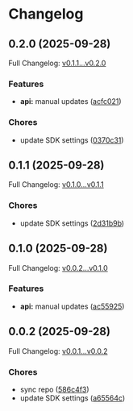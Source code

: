 # Changelog

## 0.2.0 (2025-09-28)

Full Changelog: [v0.1.1...v0.2.0](https://github.com/ulixes/post-captain/compare/v0.1.1...v0.2.0)

### Features

* **api:** manual updates ([acfc021](https://github.com/ulixes/post-captain/commit/acfc021a052e6fad1db0fe010b12d01b66591d3d))


### Chores

* update SDK settings ([0370c31](https://github.com/ulixes/post-captain/commit/0370c3182d74e3a80e3560936788eb747cbd60f2))

## 0.1.1 (2025-09-28)

Full Changelog: [v0.1.0...v0.1.1](https://github.com/ulixes/post-captain/compare/v0.1.0...v0.1.1)

### Chores

* update SDK settings ([2d31b9b](https://github.com/ulixes/post-captain/commit/2d31b9be01bdcb730364850b82c6288d6ce658fb))

## 0.1.0 (2025-09-28)

Full Changelog: [v0.0.2...v0.1.0](https://github.com/ulixes/post-captain/compare/v0.0.2...v0.1.0)

### Features

* **api:** manual updates ([ac55925](https://github.com/ulixes/post-captain/commit/ac55925c16e62ad7c41e874cc54116828858e8d0))

## 0.0.2 (2025-09-28)

Full Changelog: [v0.0.1...v0.0.2](https://github.com/ulixes/post-captain/compare/v0.0.1...v0.0.2)

### Chores

* sync repo ([586c4f3](https://github.com/ulixes/post-captain/commit/586c4f3b434ec7c909922d1930a887563fa816bf))
* update SDK settings ([a65564c](https://github.com/ulixes/post-captain/commit/a65564c38ac997aeb5be06fcc13ed872947089a2))
